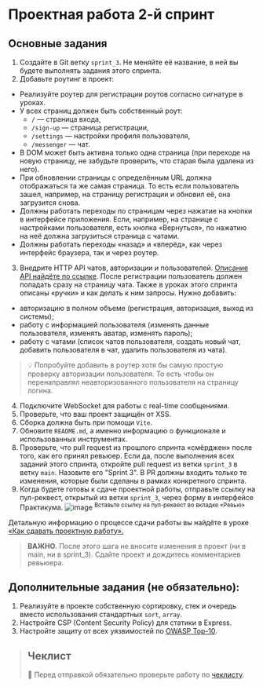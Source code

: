 # Проектная работа 2-й спринт

## Основные задания

1. Создайте в Git ветку `sprint_3`. Не меняйте её название, в ней вы будете выполнять задания этого спринта.
2. Добавьте роутинг в проект:
 - Реализуйте роутер для регистрации роутов согласно сигнатуре в уроках.
 - У всех страниц должен быть собственный роут:
    - `/` — страница входа,
    - `/sign-up` — страница регистрации,
    - `/settings` — настройки профиля пользователя,
    - `/messenger` — чат.
 - В DOM может быть активна только одна страница (при переходе на новую страницу, не забудьте проверить, что старая была удалена из него).
 - При обновлении страницы с определённым URL должна отображаться та же самая страница. То есть если пользователь зашел, например, на страницу регистрации и обновил её, она загрузится снова.
 - Должны работать переходы по страницам через нажатие на кнопки в интерфейсе приложения. Если, например, на странице с настройками пользователя, есть кнопка «Вернуться», по нажатию на неё должна загрузиться страница с чатами.
 - Должны работать переходы «назад» и «вперёд», как через интерфейс браузера, так и через роутер.
3. Внедрите HTTP API чатов, авторизации и пользователей. [Описание API найдёте по ссылке](https://ya-praktikum.tech/api/v2/swagger/#/). После регистрации пользователь должен попадать сразу на страницу чата. Также в уроках этого спринта описаны «ручки» и как делать к ним запросы. Нужно добавить: 
 - авторизацию в полном объеме (регистрация, авторизация, выход из системы);
 - работу с информацией пользователя (изменять данные пользователя, изменять аватар, изменять пароль);
 - работу с чатами (список чатов пользователя, создать новый чат, добавить пользователя в чат, удалить пользователя из чата).
> 💡 Попробуйте добавить в роутер хотя бы самую простую проверку авторизации пользователя. То есть чтобы он перенаправлял неавторизованного пользователя на страницу логина.        
4. Подключите WebSocket для работы с real-time сообщениями.
5. Проверьте, что ваш проект защищён от XSS.
6. Сборка должна быть при помощи `Vite`.
7. Обновите `README.md`, а именно информацию о функционале и использованных инструментах.
8. Проверьте, что pull request из прошлого спринта «смёрджен» после того, как его принял ревьюер. Если да, после выполнения всех заданий этого спринта, откройте pull request из ветки `sprint_3` в ветку `main`. Назовите его "Sprint 3". В PR должны входить только те изменения, которые были сделаны в рамках конкретного спринта.
9. Когда будете готовы к сдаче проектной работы, отправьте ссылку на пул-реквест, открытый из ветки `sprint_3`, через форму в интерфейсе Практикума.
![image](https://pictures.s3.yandex.net/resources/Untitled_1656599252.png)
<sup>Вставьте ссылку на пул-реквест во вкладке «Ревью»</sup>

Детальную информацию о процессе сдачи работы вы найдёте в уроке [«Как сдавать проектную работу».](https://praktikum.yandex.ru/trainer/middle-frontend/lesson/1d0f55c3-a492-4ae3-8e0b-025776da4767/)

> **ВАЖНО.** После этого шага не вносите изменения в проект (ни в main, ни в sprint_3). Сдайте проект и дождитесь комментариев ревьюера.

## Дополнительные задания (не обязательно):
1. Реализуйте в проекте собственную сортировку, стек и очередь вместо использования стандартных `sort`, `array`.
2. Настройте CSP (Content Security Policy) для статики в Express.
3. Настройте защиту от всех уязвимостей по [OWASP Top-10](https://owasp.org/www-project-top-ten/).

> ## Чеклист
> 🔑 Перед отправкой обязательно проверьте работу по [чеклисту](https://code.s3.yandex.net/frontend-developer/middle_frontend/checklist_pdf/checklist_3.pdf).
